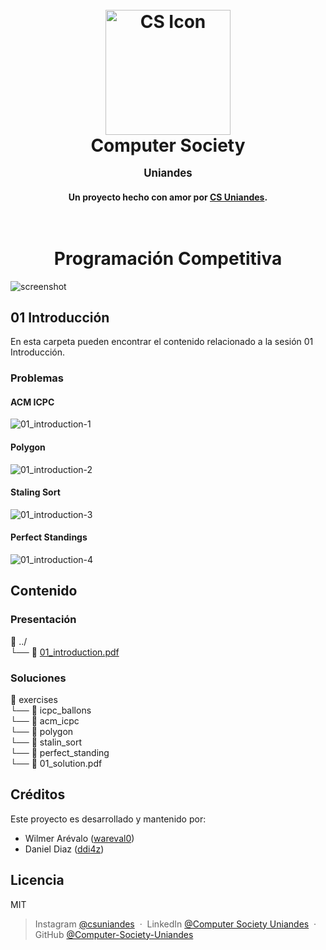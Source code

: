<h1 align="center">
  <br>
  <a href="http://www.amitmerchant.com/electron-markdownify"><img src="https://github.com/user-attachments/assets/3318bcb7-2eb2-4d11-9a40-6b7017cfbf94" alt="CS Icon" width="200"></a>
  <br>
  Computer Society
  <p style="font-size:0.6em">Uniandes</p> 
</h1>

<h4 align="center">Un proyecto hecho con amor por <a href="https://www.linkedin.com/in/computer-society-uniandes-ba1071331/" target="_blank">CS Uniandes</a>.</h4>

<h1 align="center">
  <br>
  Programación Competitiva
</h1>

![screenshot](https://github.com/user-attachments/assets/5eac8ecc-5d36-4eb9-8576-3a3a1b64c91b)

## 01 Introducción
En esta carpeta pueden encontrar el contenido relacionado a la sesión 01 Introducción.

### Problemas
#### ACM ICPC
![01_introduction-1](https://github.com/user-attachments/assets/8166a35e-9241-4cd8-84a1-891e121c60da)

#### Polygon
![01_introduction-2](https://github.com/user-attachments/assets/b9f3b4e6-f4d1-489e-84c8-3950d31ea178)

#### Staling Sort
![01_introduction-3](https://github.com/user-attachments/assets/ddc9f280-0407-4a93-b22f-d36a9b385a5e)

#### Perfect Standings
![01_introduction-4](https://github.com/user-attachments/assets/cfd1fc18-e066-40cf-b572-1730d9b48cd3)

## Contenido
### Presentación
📂 ../  
└── 📄 [01_introduction.pdf](https://github.com/Computer-Society-Uniandes/Competitive-Programming/blob/main/content/01_introduction/01_introduction.pdf)  

### Soluciones
📂 exercises  
└── 📂 icpc_ballons  
└── 📂 acm_icpc  
└── 📂 polygon  
└── 📂 stalin_sort  
└── 📂 perfect_standing  
└── 📄 01_solution.pdf  

## Créditos
Este proyecto es desarrollado y mantenido por:
- Wilmer Arévalo ([wareval0](https://github.com/wareval0))
- Daniel Diaz ([ddi4z](https://github.com/ddi4z))

## Licencia
MIT

> Instagram [@csuniandes](https://www.instagram.com/csuniandes?utm_source=ig_web_button_share_sheet&igsh=ZDNlZDc0MzIxNw==) &nbsp;&middot;&nbsp;
> LinkedIn [@Computer Society Uniandes](https://www.linkedin.com/in/computer-society-uniandes-ba1071331/) &nbsp;&middot;&nbsp;
> GitHub [@Computer-Society-Uniandes](https://github.com/Computer-Society-Uniandes)
